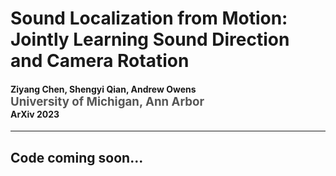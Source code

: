 Sound Localization from Motion: Jointly Learning Sound Direction and Camera Rotation
==================================================================
<h4>
Ziyang Chen, Shengyi Qian, Andrew Owens
</br>
<span style="font-size: 14pt; color: #555555">
University of Michigan, Ann Arbor
</span>
</br>
ArXiv 2023
</br>
</h4>
<hr>

## Code coming soon...
